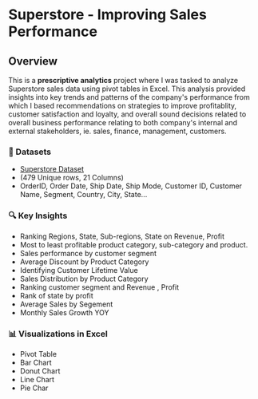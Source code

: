 # Superstore - Improving Sales Performance  

## Overview  
This is a **prescriptive analytics** project where I was tasked to analyze Superstore sales data using pivot tables in Excel. This analysis provided insights into key trends and patterns of the company's performance from which I based recommendations on strategies to improve profitablity, customer satisfaction and loyalty, and overall sound decisions related to overall business performance relating to both company's internal and external stakeholders, ie. sales, finance, management, customers.

### 🔢 Datasets
- [Superstore Dataset](https://www.kaggle.com/datasets/maggieakarn/superstore-dataset/data) 
- (479 Unique rows, 21 Columns)
- OrderID, Order Date, Ship Date, Ship Mode, Customer ID, Customer Name, Segment, Country, City, State...
 

### 🔍 Key Insights  
- Ranking Regions, State, Sub-regions, State on Revenue, Profit
- Most to least profitable product category, sub-category and product.
- Sales performance by customer segment
- Average Discount by Product Category
- Identifying Customer Lifetime Value
- Sales Distribution by Product Category
- Ranking customer segment and Revenue , Profit
- Rank of state by profit
- Average Sales by Segement
- Monthly Sales Growth YOY

### 📊 Visualizations in Excel
- Pivot Table
- Bar Chart
- Donut Chart
- Line Chart
- Pie Char
